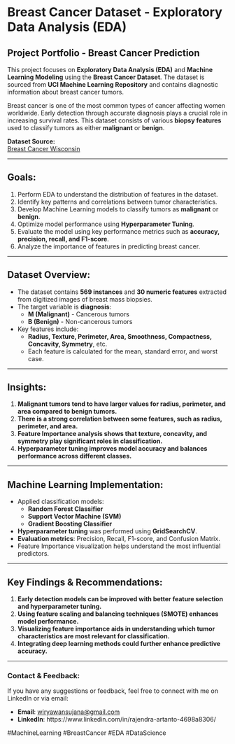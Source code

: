 # Breast Cancer Dataset - Exploratory Data Analysis (EDA)

## Project Portfolio - Breast Cancer Prediction

This project focuses on **Exploratory Data Analysis (EDA)** and **Machine Learning Modeling** using the **Breast Cancer Dataset**. The dataset is sourced from **UCI Machine Learning Repository** and contains diagnostic information about breast cancer tumors.

Breast cancer is one of the most common types of cancer affecting women worldwide. Early detection through accurate diagnosis plays a crucial role in increasing survival rates. This dataset consists of various **biopsy features** used to classify tumors as either **malignant** or **benign**.

**Dataset Source:**\
[Breast Cancer Wisconsin]([https://scikit-learn.org/stable/modules/generated/sklearn.datasets.load_breast_cancer.html])

---

## Goals:

1. Perform EDA to understand the distribution of features in the dataset.
2. Identify key patterns and correlations between tumor characteristics.
3. Develop Machine Learning models to classify tumors as **malignant** or **benign**.
4. Optimize model performance using **Hyperparameter Tuning**.
5. Evaluate the model using key performance metrics such as **accuracy, precision, recall, and F1-score**.
6. Analyze the importance of features in predicting breast cancer.

---

## Dataset Overview:

- The dataset contains **569 instances** and **30 numeric features** extracted from digitized images of breast mass biopsies.
- The target variable is **diagnosis**:
  - **M (Malignant)** - Cancerous tumors
  - **B (Benign)** - Non-cancerous tumors
- Key features include:
  - **Radius, Texture, Perimeter, Area, Smoothness, Compactness, Concavity, Symmetry**, etc.
  - Each feature is calculated for the mean, standard error, and worst case.

---

## Insights:

1. **Malignant tumors tend to have larger values for radius, perimeter, and area compared to benign tumors.**
2. **There is a strong correlation between some features, such as radius, perimeter, and area.**
3. **Feature Importance analysis shows that texture, concavity, and symmetry play significant roles in classification.**
4. **Hyperparameter tuning improves model accuracy and balances performance across different classes.**

---

## Machine Learning Implementation:

- Applied classification models:
  - **Random Forest Classifier**
  - **Support Vector Machine (SVM)**
  - **Gradient Boosting Classifier**
- **Hyperparameter tuning** was performed using **GridSearchCV**.
- **Evaluation metrics**: Precision, Recall, F1-score, and Confusion Matrix.
- Feature Importance visualization helps understand the most influential predictors.

---

## Key Findings & Recommendations:

1. **Early detection models can be improved with better feature selection and hyperparameter tuning.**
2. **Using feature scaling and balancing techniques (SMOTE) enhances model performance.**
3. **Visualizing feature importance aids in understanding which tumor characteristics are most relevant for classification.**
4. **Integrating deep learning methods could further enhance predictive accuracy.**

---

### Contact & Feedback:

If you have any suggestions or feedback, feel free to connect with me on LinkedIn or via email:

- **Email**: [wiryawansujana@gmail.com](mailto\:wiryawansujana@gmail.com)
- **LinkedIn**: https\://www\.linkedin.com/in/rajendra-artanto-4698a8306/

\#MachineLearning #BreastCancer #EDA #DataScience

